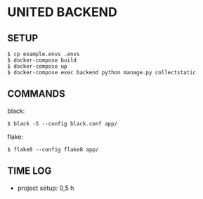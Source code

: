 UNITED BACKEND
==============


SETUP
-----

    $ cp example.envs .envs
    $ docker-compose build
    $ docker-compose up
    $ docker-compose exec backend python manage.py collectstatic


COMMANDS
--------

black:
    
    $ black -S --config black.conf app/

flake:

    $ flake8 --config flake8 app/

TIME LOG
--------

 - project setup: 0,5 h